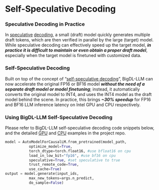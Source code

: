 # Self-Speculative Decoding

### Speculative Decoding in Practice
In [speculative](https://arxiv.org/abs/2302.01318) [decoding](https://arxiv.org/abs/2211.17192), a small (draft) model quickly generates multiple draft tokens, which are then verified in parallel by the large (target) model. While speculative decoding can effectively speed up the target model, ***in practice it is difficult to maintain or even obtain a proper draft model***, especially when the target model is finetuned with customized data. 

### Self-Speculative Decoding 
Built on top of the concept of “[self-speculative decoding](https://arxiv.org/abs/2309.08168)”, BigDL-LLM can now accelerate the original FP16 or BF16 model ***without the need of a separate draft model or model finetuning***; instead, it automatically converts the original model to INT4, and uses the INT4 model as the draft model behind the scene. In practice, this brings ***~30% speedup*** for FP16 and BF16 LLM inference latency on Intel GPU and CPU respectively.

### Using BigDL-LLM Self-Speculative Decoding
Please refer to BigDL-LLM self-speculative decoding code snippets below, and the detailed [GPU](https://github.com/intel-analytics/BigDL/tree/main/python/llm/example/GPU/Speculative-Decoding) and [CPU](https://github.com/intel-analytics/BigDL/tree/main/python/llm/example/CPU/Speculative-Decoding) examples in the project repo.

```python
model = AutoModelForCausalLM.from_pretrained(model_path,
           optimize_model=True,
           torch_dtype=torch.float16, #use bfloat16 on cpu
           load_in_low_bit="fp16", #use bf16 on cpu
           speculative=True, #set speculative to true
           trust_remote_code=True,
           use_cache=True)
output = model.generate(input_ids,
           max_new_tokens=args.n_predict,
           do_sample=False)          
```
